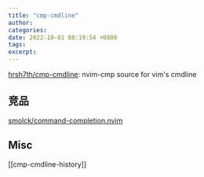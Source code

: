 ```yaml
---
title: "cmp-cmdline"
author: 
categories: 
date: 2022-10-01 08:19:54 +0800
tags: 
excerpt: 
---
```



[hrsh7th/cmp-cmdline](https://github.com/hrsh7th/cmp-cmdline): nvim-cmp source for vim's cmdline

## 竞品

[smolck/command-completion.nvim](https://github.com/smolck/command-completion.nvim)


## Misc

[[cmp-cmdline-history]]




